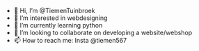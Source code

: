 - 👋 Hi, I’m @TiemenTuinbroek
- 👀 I’m interested in webdesigning
- 🌱 I’m currently learning python
- 💞️ I’m looking to collaborate on developing a website/webshop
- 📫 How to reach me: Insta @tiemen567

<!---
TiemenTuinbroek/TiemenTuinbroek is a ✨ special ✨ repository because its `README.md` (this file) appears on your GitHub profile.
You can click the Preview link to take a look at your changes.
--->
